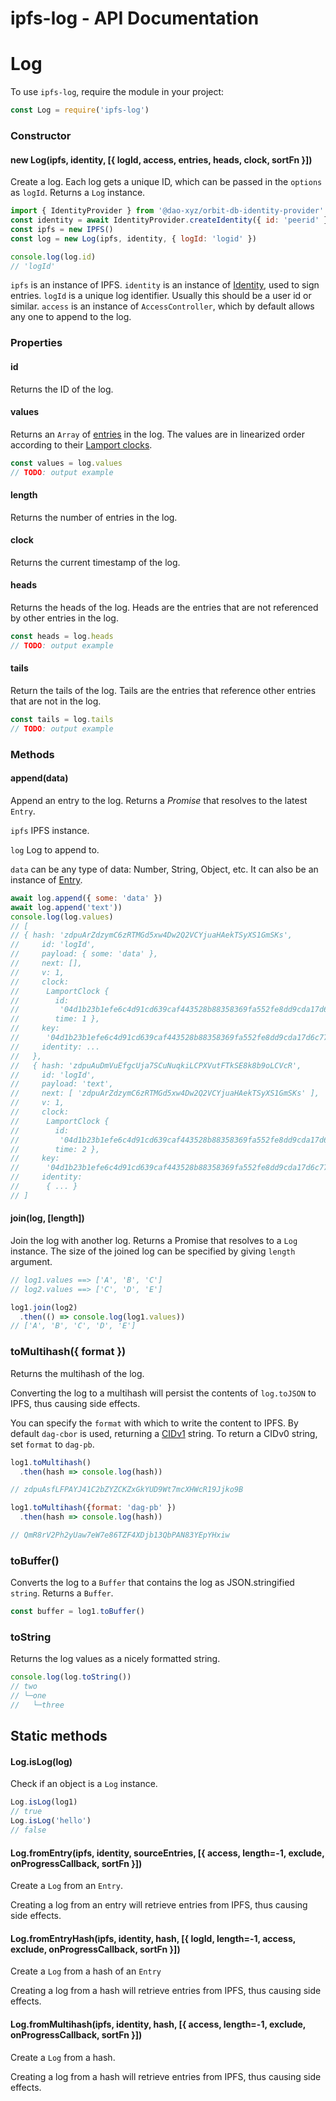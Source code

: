 # ipfs-log - API Documentation

# Log

To use `ipfs-log`, require the module in your project:

```javascript
const Log = require('ipfs-log')
```

### Constructor

#### new Log(ipfs, identity, [{ logId, access, entries, heads, clock, sortFn }])

Create a log. Each log gets a unique ID, which can be passed in the `options` as `logId`. Returns a `Log` instance.

```javascript
import { IdentityProvider } from '@dao-xyz/orbit-db-identity-provider'
const identity = await IdentityProvider.createIdentity({ id: 'peerid' })
const ipfs = new IPFS()
const log = new Log(ipfs, identity, { logId: 'logid' })

console.log(log.id)
// 'logId'
```

`ipfs` is an instance of IPFS. `identity` is an instance of [Identity](https://github.com/orbitdb/orbit-db-identity-provider/blob/master/src/identity.js), used to sign entries. `logId` is a unique log identifier. Usually this should be a user id or similar. `access` is an instance of `AccessController`, which by default allows any one to append to the log.

### Properties

#### id

Returns the ID of the log.

#### values

Returns an `Array` of [entries](https://github.com/orbitdb/ipfs-log/blob/master/src/entry.js) in the log. The values are in linearized order according to their [Lamport clocks](https://en.wikipedia.org/wiki/Lamport_timestamps).

```javascript
const values = log.values
// TODO: output example
```

#### length

Returns the number of entries in the log.

#### clock

Returns the current timestamp of the log.

#### heads

Returns the heads of the log. Heads are the entries that are not referenced by other entries in the log.

```javascript
const heads = log.heads
// TODO: output example
```

#### tails

Return the tails of the log. Tails are the entries that reference other entries that are not in the log.

```javascript
const tails = log.tails
// TODO: output example
```

### Methods

#### append(data)

Append an entry to the log. Returns a *Promise* that resolves to the latest `Entry`.

`ipfs` IPFS instance.

`log` Log to append to.

`data` can be any type of data: Number, String, Object, etc. It can also be an instance of [Entry](https://github.com/orbtidb/ipfs-log/blob/master/src/entry.js).

```javascript
await log.append({ some: 'data' })
await log.append('text'))
console.log(log.values)
// [
// { hash: 'zdpuArZdzymC6zRTMGd5xw4Dw2Q2VCYjuaHAekTSyXS1GmSKs',
//     id: 'logId',
//     payload: { some: 'data' },
//     next: [],
//     v: 1,
//     clock:
//      LamportClock {
//        id:
//         '04d1b23b1efe6c4d91cd639caf443528b88358369fa552fe8dd9cda17d6c77c42969c688ec0d201e3f8a128334a3b0806ece694b55892b036c0781ce18d35a374b',
//        time: 1 },
//     key:
//      '04d1b23b1efe6c4d91cd639caf443528b88358369fa552fe8dd9cda17d6c77c42969c688ec0d201e3f8a128334a3b0806ece694b55892b036c0781ce18d35a374b',
//     identity: ...
//   },
//   { hash: 'zdpuAuDmVuEfgcUja7SCuNuqkiLCPXVutFTkSE8k8b9oLCVcR',
//     id: 'logId',
//     payload: 'text',
//     next: [ 'zdpuArZdzymC6zRTMGd5xw4Dw2Q2VCYjuaHAekTSyXS1GmSKs' ],
//     v: 1,
//     clock:
//      LamportClock {
//        id:
//         '04d1b23b1efe6c4d91cd639caf443528b88358369fa552fe8dd9cda17d6c77c42969c688ec0d201e3f8a128334a3b0806ece694b55892b036c0781ce18d35a374b',
//        time: 2 },
//     key:
//      '04d1b23b1efe6c4d91cd639caf443528b88358369fa552fe8dd9cda17d6c77c42969c688ec0d201e3f8a128334a3b0806ece694b55892b036c0781ce18d35a374b',
//     identity:
//      { ... }
// ]
```

#### join(log, [length])

Join the log with another log. Returns a Promise that resolves to a `Log` instance. The size of the joined log can be specified by giving `length` argument.

```javascript
// log1.values ==> ['A', 'B', 'C']
// log2.values ==> ['C', 'D', 'E']

log1.join(log2)
  .then(() => console.log(log1.values))
// ['A', 'B', 'C', 'D', 'E']
```

### toMultihash({ format })

Returns the multihash of the log.

Converting the log to a multihash will persist the contents of `log.toJSON` to IPFS, thus causing side effects.

You can specify the `format` with which to write the content to IPFS. By default `dag-cbor` is used, returning a [CIDv1](https://github.com/multiformats/cid#how-does-it-work) string. To return a  CIDv0 string, set `format` to `dag-pb`.

```javascript
log1.toMultihash()
  .then(hash => console.log(hash))

// zdpuAsfLFPAYJ41C2bZYZCKZxGkYUD9Wt7mcXHWcR19Jjko9B

log1.toMultihash({format: 'dag-pb' })
  .then(hash => console.log(hash))

// QmR8rV2Ph2yUaw7eW7e86TZF4XDjb13QbPAN83YEpYHxiw
```

### toBuffer()

Converts the log to a `Buffer` that contains the log as JSON.stringified `string`. Returns a `Buffer`.

```javascript
const buffer = log1.toBuffer()
```

### toString

Returns the log values as a nicely formatted string.

```javascript
console.log(log.toString())
// two
// └─one
//   └─three
```

## Static methods

#### Log.isLog(log)

Check if an object is a `Log` instance.

```javascript
Log.isLog(log1)
// true
Log.isLog('hello')
// false
```

#### Log.fromEntry(ipfs, identity, sourceEntries, [{ access, length=-1, exclude, onProgressCallback, sortFn }])

Create a `Log` from an `Entry`.

Creating a log from an entry will retrieve entries from IPFS, thus causing side effects.

#### Log.fromEntryHash(ipfs, identity, hash, [{ logId, length=-1, access, exclude, onProgressCallback, sortFn }])

Create a `Log` from a hash of an `Entry`

Creating a log from a hash will retrieve entries from IPFS, thus causing side effects.

#### Log.fromMultihash(ipfs, identity, hash, [{ access, length=-1, exclude, onProgressCallback, sortFn }])

Create a `Log` from a hash.

Creating a log from a hash will retrieve entries from IPFS, thus causing side effects.
